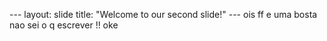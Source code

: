 --- layout: slide title: "Welcome to our second slide!" ---
ois
ff e uma bosta
nao sei o q escrever !!
oke
